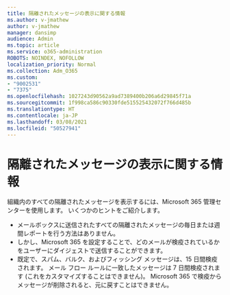 ```yaml
---
title: 隔離されたメッセージの表示に関する情報
ms.author: v-jmathew
author: v-jmathew
manager: dansimp
audience: Admin
ms.topic: article
ms.service: o365-administration
ROBOTS: NOINDEX, NOFOLLOW
localization_priority: Normal
ms.collection: Adm_O365
ms.custom:
- "9002531"
- "7375"
ms.openlocfilehash: 1027243d90562a9ad7389400b206a6d29845f71a
ms.sourcegitcommit: 1f998ca586c90330fde515525432072f766d485b
ms.translationtype: HT
ms.contentlocale: ja-JP
ms.lasthandoff: 03/08/2021
ms.locfileid: "50527941"
---
```

# <a name="info-about-viewing-quarantined-messages"></a>隔離されたメッセージの表示に関する情報

組織内のすべての隔離されたメッセージを表示するには、Microsoft 365 管理センターを使用します。 いくつかのヒントをご紹介します。

- メールボックスに送信されたすべての隔離されたメッセージの毎日または週間レポートを行う方法はありません。
- しかし、Microsoft 365 を設定することで、どのメールが検疫されているかをユーザーにダイジェストで送信することができます。
- 既定で、スパム、バルク、およびフィッシング メッセージは、15 日間検疫されます。 メール フロー ルールに一致したメッセージは 7 日間検疫されます (これをカスタマイズすることはできません)。 Microsoft 365 で検疫からメッセージが削除されると、元に戻すことはできません。
